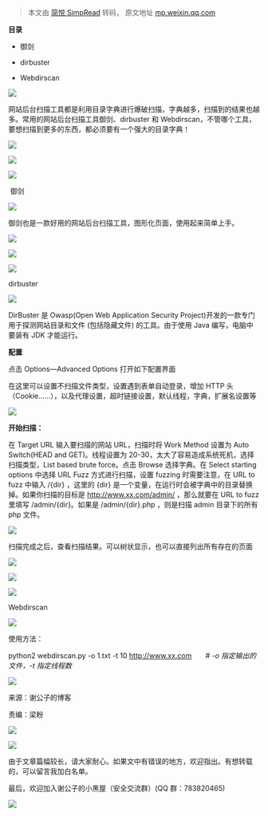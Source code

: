 > 本文由 [简悦 SimpRead](http://ksria.com/simpread/) 转码， 原文地址 [mp.weixin.qq.com](https://mp.weixin.qq.com/s?__biz=MzI2NDQyNzg1OA==&mid=2247483815&idx=1&sn=7b96492d665b66783bd9d30edca33499&chksm=eaad819addda088cfc08c2226cd97b490ef47c39aa686da86d079986de5f3c31263233d7ed4a&scene=21#wechat_redirect)

**目录**

  

*   御剑
    
*   dirbuster
    
*   Webdirscan
    

![](https://mmbiz.qpic.cn/mmbiz_gif/7QRTvkK2qC6mpt7JbBoCdIbkf4IeUUsjTLpicJFnj5ZvTLv2tc9HW06OdNicgdZ9V90GGUonok8nibSiagrTZUicbiag/640?wx_fmt=gif)

网站后台扫描工具都是利用目录字典进行爆破扫描，字典越多，扫描到的结果也越多。常用的网站后台扫描工具御剑、dirbuster 和 Webdirscan，不管哪个工具，要想扫描到更多的东西，都必须要有一个强大的目录字典！

![](https://mmbiz.qpic.cn/mmbiz_gif/7QRTvkK2qC6mpt7JbBoCdIbkf4IeUUsjGrBMAlHicO29manAkibywYt5sYVtd7QoJiaicrHSfeIJCcIQib4PJuoYt9g/640?wx_fmt=gif)

![](https://mmbiz.qpic.cn/mmbiz_gif/7QRTvkK2qC5x6JawVlxYwrsf4OxhIz1HzZrTT4UZAcukC3cKqetSHpGJABL8ZCM8yibLyNpvY2Zia3IAY3P6yE9A/640?wx_fmt=gif)

![](https://mmbiz.qpic.cn/mmbiz_png/7QRTvkK2qC7rcIPiaOpGhxC0LicZoAT7vX9vXicvL86eYMxClIadcXxMJ6YrZHMkVAeu0QFJgnFsJqHm0Ohn1ZVbg/640?wx_fmt=png)

 御剑

  

![](https://mmbiz.qpic.cn/mmbiz_png/7QRTvkK2qC7rcIPiaOpGhxC0LicZoAT7vXP4kmnG0ITetrvpfxbsHWClNnbEDw4YnibREnpzCP0k1XAKeLqCZDGTg/640?wx_fmt=png)

御剑也是一款好用的网站后台扫描工具，图形化页面，使用起来简单上手。

![](https://mmbiz.qpic.cn/mmbiz_png/rSyd2cclv2fkFTpkFY7gmpvKmZia33W1fkGZpZKpltvMEGFAUZNRDib3dNKwDPIR0RukXmKX02I5t7dLJMpRyCEw/640?wx_fmt=png)

![](https://mmbiz.qpic.cn/mmbiz_gif/7QRTvkK2qC5x6JawVlxYwrsf4OxhIz1HNiaEptBZD8hjZrb8MFeicicrptNjcDJfMZEqfTp68ib9Qibg1iaqFa5zgicGw/640?wx_fmt=gif)

![](https://mmbiz.qpic.cn/mmbiz_png/7QRTvkK2qC7rcIPiaOpGhxC0LicZoAT7vX9vXicvL86eYMxClIadcXxMJ6YrZHMkVAeu0QFJgnFsJqHm0Ohn1ZVbg/640?wx_fmt=png)

dirbuster

  

![](https://mmbiz.qpic.cn/mmbiz_png/7QRTvkK2qC7rcIPiaOpGhxC0LicZoAT7vXP4kmnG0ITetrvpfxbsHWClNnbEDw4YnibREnpzCP0k1XAKeLqCZDGTg/640?wx_fmt=png)

DirBuster 是 Owasp(Open Web Application Security Project)开发的一款专门用于探测网站目录和文件 (包括隐藏文件) 的工具。由于使用 Java 编写，电脑中要装有 JDK 才能运行。

**配置**

点击 Options—Advanced Options 打开如下配置界面

在这里可以设置不扫描文件类型，设置遇到表单自动登录，增加 HTTP 头（Cookie……），以及代理设置，超时链接设置，默认线程，字典，扩展名设置等

![](https://mmbiz.qpic.cn/mmbiz_png/rSyd2cclv2fkFTpkFY7gmpvKmZia33W1f75U3H2YES7ib0hLnyRY1rTyQZt6pPsGE0ic9Uk6gn7qJvF9tZJFPNagw/640?wx_fmt=png)

**开始扫描：**

在 Target URL 输入要扫描的网站 URL，扫描时将 Work Method 设置为 Auto Switch(HEAD and GET)。线程设置为 20-30，太大了容易造成系统死机，选择扫描类型，List based brute force。点击 Browse 选择字典。在 Select starting options 中选择 URL Fuzz 方式进行扫描，设置 fuzzing 时需要注意，在 URL to fuzz 中输入 /{dir} ，这里的 {dir} 是一个变量，在运行时会被字典中的目录替换掉。如果你扫描的目标是 http://www.xx.com/admin/ ，那么就要在 URL to fuzz 里填写 /admin/{dir}。如果是 /admin/{dir}.php ，则是扫描 admin 目录下的所有 php 文件。

![](https://mmbiz.qpic.cn/mmbiz_png/rSyd2cclv2fkFTpkFY7gmpvKmZia33W1fj5Djibuh8aI6dxZECdNP4fmuWHCiale5dtXibKuPBQ1Q128zmaWcvt50Q/640?wx_fmt=png)

扫描完成之后，查看扫描结果。可以树状显示，也可以直接列出所有存在的页面

![](https://mmbiz.qpic.cn/mmbiz_png/rSyd2cclv2fkFTpkFY7gmpvKmZia33W1f8ALyqDtJJBRH9DnNMlBo3KNAPPSvHiaBb1XTEBN0p3YXibrtFwBWmrsg/640?wx_fmt=png)

![](https://mmbiz.qpic.cn/mmbiz_gif/7QRTvkK2qC5x6JawVlxYwrsf4OxhIz1HNiaEptBZD8hjZrb8MFeicicrptNjcDJfMZEqfTp68ib9Qibg1iaqFa5zgicGw/640?wx_fmt=gif)

![](https://mmbiz.qpic.cn/mmbiz_png/7QRTvkK2qC7rcIPiaOpGhxC0LicZoAT7vX9vXicvL86eYMxClIadcXxMJ6YrZHMkVAeu0QFJgnFsJqHm0Ohn1ZVbg/640?wx_fmt=png)

Webdirscan

  

![](https://mmbiz.qpic.cn/mmbiz_png/7QRTvkK2qC7rcIPiaOpGhxC0LicZoAT7vXP4kmnG0ITetrvpfxbsHWClNnbEDw4YnibREnpzCP0k1XAKeLqCZDGTg/640?wx_fmt=png)

使用方法：

python2 webdirscan.py -o 1.txt -t 10 http://www.xx.com       _# -o 指定输出的文件，-t 指定线程数_

  

  

![](https://mmbiz.qpic.cn/mmbiz_gif/7QRTvkK2qC5Q3Q2JPcAgQibyJut3L80CAvxE9FKNHZ3MlZdLMhD7oYO7k0siaiciblpNuFV6xoenXkrQe3pTRnweVw/640?wx_fmt=gif)

来源：谢公子的博客

责编：梁粉

![](https://mmbiz.qpic.cn/mmbiz_png/rSyd2cclv2et9NHxRhN8exP4Ly6FKH9SFQtevncFtKIlfLdaxSwwqFxgkrUz1x12kPp3ueaJctagDUcyJDGJyA/640)

![](https://mmbiz.qpic.cn/mmbiz_png/rSyd2cclv2edCjiaG0xjojnN3pdR8wTrKhibQ3xVUhjlJEVqibQStgROJqic7fBuw2cJ2CQ3Muw9DTQqkgthIjZf7Q/640)

由于文章篇幅较长，请大家耐心。如果文中有错误的地方，欢迎指出。有想转载的，可以留言我加白名单。

最后，欢迎加入谢公子的小黑屋（安全交流群）(QQ 群：783820465)

![](https://mmbiz.qpic.cn/mmbiz_gif/rSyd2cclv2et9NHxRhN8exP4Ly6FKH9SjCxEtGic0gSRL5ibeQyZWEGNKLmnd6Um2Vua5GK4DaxsSq08ZuH4Avew/640)